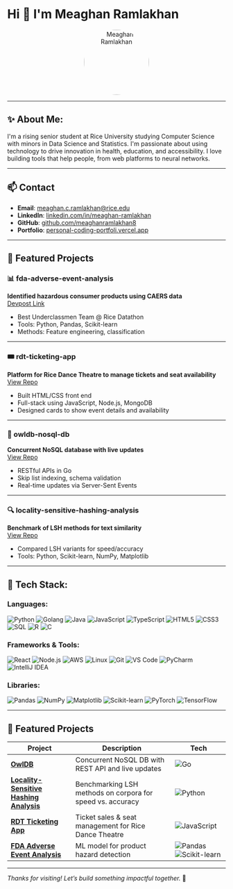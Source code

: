 # Hi 👋 I'm Meaghan Ramlakhan

<p align="center">
  <img src="https://github.com/meaghanramlakhan8/meaghanramlakhan8/blob/main/DSC_2055.JPG?raw=true" 
       alt="Meaghan Ramlakhan" 
       width="150" 
       height="150"
       style="border-radius: 50%;"/>
</p>


---

## ✨ About Me:
I'm a rising senior student at Rice University studying Computer Science with minors in Data Science and Statistics. I'm passionate about using technology to drive innovation in health, education, and accessibility. I love building tools that help people, from web platforms to neural networks.

---

## 📫 Contact

- **Email**: meaghan.c.ramlakhan@rice.edu  
- **LinkedIn**: [linkedin.com/in/meaghan-ramlakhan](https://linkedin.com/in/meaghan-ramlakhan)  
- **GitHub**: [github.com/meaghanramlakhan8](https://github.com/meaghanramlakhan8)  
- **Portfolio**: [personal-coding-portfoli.vercel.app](https://personal-coding-portfoli-git-717dab-meaghanramlakhan8s-projects.vercel.app/)

---

## 📂 Featured Projects

### 📊 fda-adverse-event-analysis  
**Identified hazardous consumer products using CAERS data**  
[Devpost Link](https://devpost.com/software/analysing-reported-fda-adverse-events-of-consumer-products)  
- Best Underclassmen Team @ Rice Datathon  
- Tools: Python, Pandas, Scikit-learn  
- Methods: Feature engineering, classification

---

### 🎟️ rdt-ticketing-app  
**Platform for Rice Dance Theatre to manage tickets and seat availability**  
[View Repo](https://github.com/rice-apps/rdt-admin)  
- Built HTML/CSS front end  
- Full-stack using JavaScript, Node.js, MongoDB  
- Designed cards to show event details and availability

---

### 🔐 owldb-nosql-db  
**Concurrent NoSQL database with live updates**  
[View Repo](https://github.com/RICE-COMP318-FALL24/owldb-p1group40)  
- RESTful APIs in Go  
- Skip list indexing, schema validation  
- Real-time updates via Server-Sent Events

---

### 🔍 locality-sensitive-hashing-analysis  
**Benchmark of LSH methods for text similarity**  
[View Repo](https://github.com/meaghanramlakhan8/Locality-Sensitive-Hashing-Analysis-for-Text-Similarity-Search)  
- Compared LSH variants for speed/accuracy  
- Tools: Python, Scikit-learn, NumPy, Matplotlib

---
## 🧰 Tech Stack:

### Languages:
![Python](https://img.shields.io/badge/-Python-3776AB?style=flat&logo=python)
![Golang](https://img.shields.io/badge/-Go-00ADD8?style=flat&logo=go)
![Java](https://img.shields.io/badge/-Java-red?style=flat&logo=java)
![JavaScript](https://img.shields.io/badge/-JavaScript-F7DF1E?style=flat&logo=javascript&logoColor=black)
![TypeScript](https://img.shields.io/badge/-TypeScript-3178C6?style=flat&logo=typescript)
![HTML5](https://img.shields.io/badge/-HTML5-E34F26?style=flat&logo=html5&logoColor=white)
![CSS3](https://img.shields.io/badge/-CSS3-1572B6?style=flat&logo=css3)
![SQL](https://img.shields.io/badge/-SQL-4479A1?style=flat&logo=postgresql)
![R](https://img.shields.io/badge/-R-276DC3?style=flat&logo=r)
![C](https://img.shields.io/badge/-C-00599C?style=flat&logo=c)

### Frameworks & Tools:
![React](https://img.shields.io/badge/-React-61DAFB?style=flat&logo=react)
![Node.js](https://img.shields.io/badge/-Node.js-339933?style=flat&logo=node.js)
![AWS](https://img.shields.io/badge/-AWS-232F3E?style=flat&logo=amazonaws)
![Linux](https://img.shields.io/badge/-Linux-FCC624?style=flat&logo=linux)
![Git](https://img.shields.io/badge/-Git-F05032?style=flat&logo=git)
![VS Code](https://img.shields.io/badge/-VS%20Code-007ACC?style=flat&logo=visual-studio-code)
![PyCharm](https://img.shields.io/badge/-PyCharm-000000?style=flat&logo=pycharm)
![IntelliJ IDEA](https://img.shields.io/badge/-IntelliJ%20IDEA-000000?style=flat&logo=intellij-idea)

### Libraries:
![Pandas](https://img.shields.io/badge/-Pandas-150458?style=flat&logo=pandas)
![NumPy](https://img.shields.io/badge/-NumPy-013243?style=flat&logo=numpy)
![Matplotlib](https://img.shields.io/badge/-Matplotlib-11557c?style=flat&logo=matplotlib)
![Scikit-learn](https://img.shields.io/badge/-Scikit--learn-F7931E?style=flat&logo=scikit-learn)
![PyTorch](https://img.shields.io/badge/-PyTorch-EE4C2C?style=flat&logo=pytorch)
![TensorFlow](https://img.shields.io/badge/-TensorFlow-FF6F00?style=flat&logo=tensorflow)

---

## 📌 Featured Projects

| Project | Description | Tech |
|--------|-------------|------|
| [**OwlDB**](https://github.com/RICE-COMP318-FALL24/owldb-p1group40) | Concurrent NoSQL DB with REST API and live updates | ![Go](https://img.shields.io/badge/-Go-00ADD8?style=flat&logo=go) |
| [**Locality-Sensitive Hashing Analysis**](https://github.com/meaghanramlakhan8/Locality-Sensitive-Hashing-Analysis-for-Text-Similarity-Search) | Benchmarking LSH methods on corpora for speed vs. accuracy | ![Python](https://img.shields.io/badge/-Python-3776AB?style=flat&logo=python) |
| [**RDT Ticketing App**](https://github.com/rice-apps/rdt-admin) | Ticket sales & seat management for Rice Dance Theatre | ![JavaScript](https://img.shields.io/badge/-JavaScript-F7DF1E?style=flat&logo=javascript) |
| [**FDA Adverse Event Analysis**](https://devpost.com/software/analysing-reported-fda-adverse-events-of-consumer-products) | ML model for product hazard detection | ![Pandas](https://img.shields.io/badge/-Pandas-150458?style=flat&logo=pandas) ![Scikit-learn](https://img.shields.io/badge/-Scikit--learn-F7931E?style=flat&logo=scikit-learn) |

---

_Thanks for visiting! Let’s build something impactful together._ 🚀
